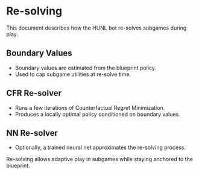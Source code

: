# Re-solving

This document describes how the HUNL bot re-solves subgames during play.

## Boundary Values
- Boundary values are estimated from the blueprint policy.
- Used to cap subgame utilities at re-solve time.

## CFR Re-solver
- Runs a few iterations of Counterfactual Regret Minimization.
- Produces a locally optimal policy conditioned on boundary values.

## NN Re-solver
- Optionally, a trained neural net approximates the re-solving process.

Re-solving allows adaptive play in subgames while staying anchored to the blueprint.
